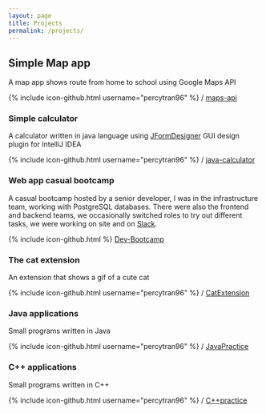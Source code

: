 ```yaml
---
layout: page
title: Projects
permalink: /projects/
---
```


## Simple Map app
A map app shows route from home to school using Google Maps API

{% include icon-github.html username="percytran96" %} /
[maps-api](https://github.com/percytran96/google-map-api)

### Simple calculator
A calculator written in java language using [JFormDesigner](https://www.formdev.com/) GUI design plugin for IntelliJ IDEA  


{% include icon-github.html username="percytran96" %} /
[java-calculator](https://github.com/percytran96/Java-calculator)



### Web app casual bootcamp
A casual bootcamp hosted by a senior developer, I was in the infrastructure team, working with PostgreSQL databases. There were also the frontend and backend teams, we occasionally switched roles to try out different tasks, we were working on site and on [Slack](https://slack.com/).


{% include icon-github.html %} [Dev-Bootcamp](https://github.com/ntjandra/6Nought-Dev-Bootcamp)



### The cat extension
An extension that shows a gif of a cute cat

{% include icon-github.html username="percytran96" %} /
[CatExtension](https://github.com/percytran96/funChromeExtension)




### Java applications
Small programs written in Java

{% include icon-github.html username="percytran96" %} /
[JavaPractice](https://github.com/percytran96/Java-practice)



### C++ applications
Small programs written in C++

{% include icon-github.html username="percytran96" %} /
[C++practice](https://github.com/percytran96/C-practice)
